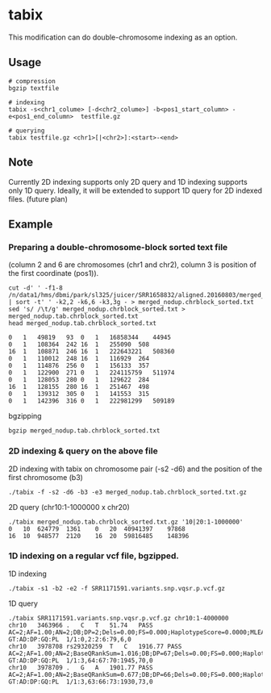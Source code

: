 # tabix
This modification can do double-chromosome indexing as an option.

## Usage 
```
# compression
bgzip textfile

# indexing
tabix -s<chr1_colume> [-d<chr2_colume>] -b<pos1_start_column> -e<pos1_end_column>  testfile.gz

# querying
tabix testfile.gz <chr1>[|<chr2>]:<start>-<end>
```

## Note
Currently 2D indexing supports only 2D query and 1D indexing supports only 1D query. 
Ideally, it will be extended to support 1D query for 2D indexed files. (future plan)


## Example
### Preparing a double-chromosome-block sorted text file 
(column 2 and 6 are chromosomes (chr1 and chr2), column 3 is position of the first coordinate (pos1)).
```
cut -d' ' -f1-8 /n/data1/hms/dbmi/park/sl325/juicer/SRR1658832/aligned.20160803/merged_nodups.txt | sort -t' ' -k2,2 -k6,6 -k3,3g - > merged_nodup.chrblock_sorted.txt
sed 's/ /\t/g' merged_nodup.chrblock_sorted.txt > merged_nodup.tab.chrblock_sorted.txt
head merged_nodup.tab.chrblock_sorted.txt

0	1	49819	93	0	1	16858344	44945
0	1	108364	242	16	1	255090	508
16	1	108871	246	16	1	222643221	508360
0	1	110012	248	16	1	116929	264
0	1	114876	256	0	1	156133	357
0	1	122900	271	0	1	224115759	511974
0	1	128053	280	0	1	129622	284
16	1	128155	280	16	1	251467	498
0	1	139312	305	0	1	141553	315
0	1	142396	316	0	1	222981299	509189
```

bgzipping
```
bgzip merged_nodup.tab.chrblock_sorted.txt
```

### 2D indexing & query on the above file
2D indexing with tabix on chromosome pair (-s2 -d6) and the position of the first chromosome (b3)
```
./tabix -f -s2 -d6 -b3 -e3 merged_nodup.tab.chrblock_sorted.txt.gz
```
2D query (chr10:1-1000000 x chr20)
```
./tabix merged_nodup.tab.chrblock_sorted.txt.gz '10|20:1-1000000'
0	10	624779	1361	0	20	40941397	97868
16	10	948577	2120	16	20	59816485	148396
```

### 1D indexing on a regular vcf file, bgzipped.
1D indexing
```
./tabix -s1 -b2 -e2 -f SRR1171591.variants.snp.vqsr.p.vcf.gz
```
1D query
```
./tabix SRR1171591.variants.snp.vqsr.p.vcf.gz chr10:1-4000000
chr10	3463966	.	C	T	51.74	PASS	AC=2;AF=1.00;AN=2;DB;DP=2;Dels=0.00;FS=0.000;HaplotypeScore=0.0000;MLEAC=2;MLEAF=1.00;MQ=50.00;MQ0=0;POSITIVE_TRAIN_SITE;QD=25.87;VQSLOD=7.88;culprit=FS	GT:AD:DP:GQ:PL	1/1:0,2:2:6:79,6,0
chr10	3978708	rs29320259	T	C	1916.77	PASS	AC=2;AF=1.00;AN=2;BaseQRankSum=1.016;DB;DP=67;Dels=0.00;FS=0.000;HaplotypeScore=629.1968;MLEAC=2;MLEAF=1.00;MQ=50.00;MQ0=0;MQRankSum=0.773;POSITIVE_TRAIN_SITE;QD=28.61;ReadPosRankSum=0.500;VQSLOD=3.29;culprit=FS	GT:AD:DP:GQ:PL	1/1:3,64:67:70:1945,70,0
chr10	3978709	.	G	A	1901.77	PASS	AC=2;AF=1.00;AN=2;BaseQRankSum=0.677;DB;DP=66;Dels=0.00;FS=0.000;HaplotypeScore=579.9049;MLEAC=2;MLEAF=1.00;MQ=50.00;MQ0=0;MQRankSum=0.308;POSITIVE_TRAIN_SITE;QD=28.81;ReadPosRankSum=0.585;VQSLOD=3.24;culprit=FS	GT:AD:DP:GQ:PL	1/1:3,63:66:73:1930,73,0
```



